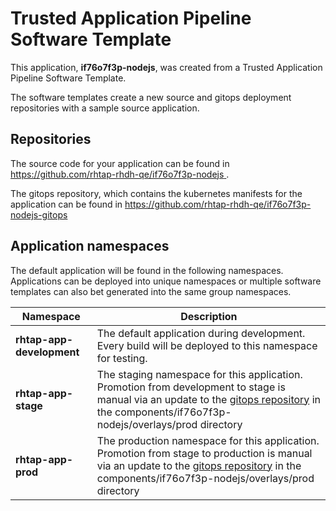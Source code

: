 # Trusted Application Pipeline Software Template

This application, **if76o7f3p-nodejs**, was created from a Trusted Application Pipeline Software Template.

The software templates create a new source and gitops deployment repositories with a sample source application. 

## Repositories

The source code for your application can be found in [https://github.com/rhtap-rhdh-qe/if76o7f3p-nodejs ](https://github.com/rhtap-rhdh-qe/if76o7f3p-nodejs ).
 
The gitops repository, which contains the kubernetes manifests for the application can be found in 
[https://github.com/rhtap-rhdh-qe/if76o7f3p-nodejs-gitops ](https://github.com/rhtap-rhdh-qe/if76o7f3p-nodejs-gitops ) 

## Application namespaces 

The default application will be found in the following namespaces. Applications can be deployed into unique namespaces or multiple software templates can also bet generated into the same group namespaces.  

|  Namespace   |  Description   |  
| -------- | -------- |   
| **rhtap-app-development** | The default application during development. Every build will be deployed to this namespace for testing. | 
| **rhtap-app-stage** | The staging namespace for this application. Promotion from development to stage is manual via an update to the [gitops repository](https://github.com/rhtap-rhdh-qe/if76o7f3p-nodejs-gitops ) in the components/if76o7f3p-nodejs/overlays/prod directory |  
| **rhtap-app-prod** | The production namespace for this application. Promotion from stage to production is manual via an update to the [gitops repository](https://github.com/rhtap-rhdh-qe/if76o7f3p-nodejs-gitops ) in the components/if76o7f3p-nodejs/overlays/prod directory | 